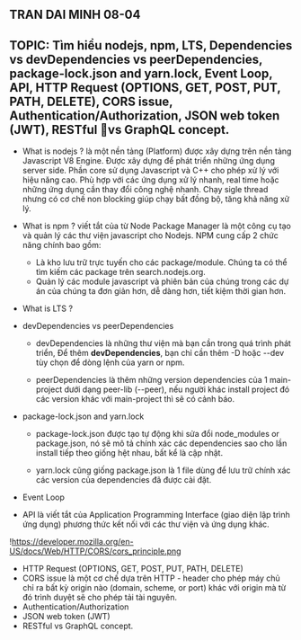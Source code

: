 ## TRAN DAI MINH 08-04

## TOPIC: Tìm hiểu nodejs, npm, LTS, Dependencies vs devDependencies vs peerDependencies, package-lock.json and yarn.lock, Event Loop, API, HTTP Request (OPTIONS, GET, POST, PUT, PATH, DELETE), CORS issue, Authentication/Authorization, JSON web token (JWT), RESTful vs GraphQL concept.

- What is nodejs ? là một nền tảng (Platform) được xây dựng trên nền tảng Javascript V8 Engine. Được xây dựng để phát triển những ứng dụng server side. Phần core sử dụng Javascript và C++ cho phép xử lý với hiệu năng cao. Phù hợp với các ứng dụng xử lý nhanh, real time hoặc những ứng dụng cần thay đổi công nghệ nhanh. Chạy sigle thread nhưng có cơ chế non blocking giúp chạy bất đồng bộ, tăng khả năng xử lý.

- What is npm ? viết tắt của từ Node Package Manager là một công cụ tạo và quản lý các thư viện javascript cho Nodejs. NPM cung cấp 2 chức năng chính bao gồm:
  - Là kho lưu trữ trực tuyến cho các package/module. Chúng ta có thể tìm kiếm các package trên search.nodejs.org.
  - Quản lý các module javascript và phiên bản của chúng trong các dự án của chúng ta đơn giản hơn, dễ dàng hơn, tiết kiệm thời gian hơn.
- What is LTS ?
- devDependencies vs peerDependencies

  - devDependencies là những thư viện mà bạn cần trong quá trình phát triển, Để thêm **devDependencies**, bạn chỉ cần thêm -D hoặc --dev tùy chọn để dòng lệnh của yarn or npm.

  - peerDependencies là thêm những version dependencies của 1 main-project dưới dạng peer-lib (--peer), nếu người khác install project đó các version khác với main-project thì sẽ có cảnh báo.

- package-lock.json and yarn.lock

  - package-lock.json được tạo tự động khi sửa đổi node_modules or package.json, nó sẽ mô tả chính xác các dependencies sao cho lần install tiếp theo giống hệt nhau, bất kể là cập nhật.

  - yarn.lock cũng giống package.json là 1 file dùng để lưu trữ chính xác các version của dependencies đã được cài đặt.

- Event Loop

- API là viết tắt của Application Programming Interface (giao diện lập trình ứng dụng) phương thức kết nối với các thư viện và ứng dụng khác.

!https://developer.mozilla.org/en-US/docs/Web/HTTP/CORS/cors_principle.png

- HTTP Request (OPTIONS, GET, POST, PUT, PATH, DELETE)
- CORS issue là một cơ chế dựa trên HTTP - header cho phép máy chủ chỉ ra bất kỳ origin nào (domain, scheme, or port) khác với origin mà từ đó trình duyệt sẽ cho phép tải tài nguyên.
- Authentication/Authorization
- JSON web token (JWT)
- RESTful vs GraphQL concept.
